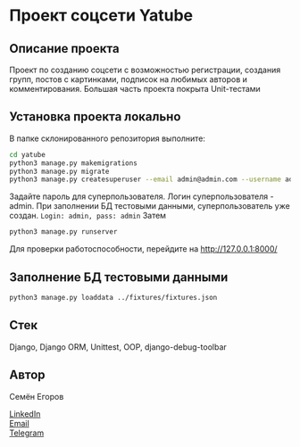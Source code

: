# Проект соцсети Yatube

## Описание проекта

Проект по созданию соцсети с возможностью регистрации, создания групп, постов с картинками, подписок на любимых авторов и комментирования. Большая часть проекта покрыта Unit-тестами

## Установка проекта локально

В папке склонированного репозитория выполните:

```bash
cd yatube
python3 manage.py makemigrations
python3 manage.py migrate
python3 manage.py createsuperuser --email admin@admin.com --username admin -v 3
```
Задайте пароль для суперпользователя. Логин суперпользователя - admin. При заполнении БД тестовыми данными, суперпользователь уже создан. `Login: admin, pass: admin`
Затем
```Bash
python3 manage.py runserver
```
Для проверки работоспособности, перейдите на http://127.0.0.1:8000/


## Заполнение БД тестовыми данными

```bash
python3 manage.py loaddata ../fixtures/fixtures.json
```

## Стек

Django, Django ORM, Unittest, OOP, django-debug-toolbar

## Автор

Семён Егоров

[LinkedIn](https://www.linkedin.com/in/simonegorov/)  
[Email](rhinorofl@gmail.com)  
[Telegram](https://t.me/SamePersoon)